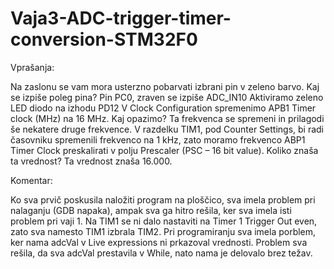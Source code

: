 # Vaja3-ADC-trigger-timer-conversion-STM32F0

Vprašanja:

Na zaslonu se vam mora usterzno pobarvati izbrani pin v zeleno barvo. Kaj se izpiše poleg pina? Pin PC0, zraven se izpiše ADC_IN10
Aktiviramo zeleno LED diodo na izhodu PD12
V Clock Configuration spremenimo APB1 Timer clock (MHz) na 16 MHz. Kaj opazimo? Ta frekvenca se spremeni in prilagodi še nekatere 
druge frekvence.
V razdelku TIM1, pod Counter Settings, bi radi časovniku spremenili frekvenco na 1 kHz, zato moramo frekvenco ABP1 Timer Clock preskalirati v polju Prescaler (PSC – 16 bit value). Koliko znaša ta vrednost? Ta vrednost znaša 16.000.

Komentar:

Ko sva prvič poskusila naložiti program na ploščico, sva imela problem pri nalaganju (GDB napaka), ampak sva ga hitro rešila, ker
sva imela isti problem pri vaji 1. Na TIM1 se ni dalo nastaviti na Timer 1 Trigger Out even, zato sva namesto TIM1 izbrala TIM2. 
Pri programiranju sva imela porblem, ker nama adcVal v Live expressions ni prkazoval vrednosti. Problem sva rešila, da sva adcVal 
prestavila v While, nato nama je delovalo brez težav. 

